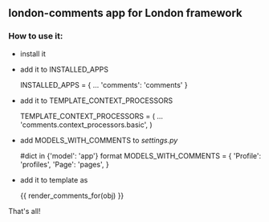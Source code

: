 ## london-comments app for London framework

### How to use it:

- install it 
- add it to INSTALLED_APPS

    INSTALLED_APPS = {
        ...
        'comments': 'comments'
    }

- add it to TEMPLATE_CONTEXT_PROCESSORS

	TEMPLATE_CONTEXT_PROCESSORS = (
	        ...
	        'comments.context_processors.basic',
	        )
	        
- add MODELS_WITH_COMMENTS to *settings.py*
	        
	       
	#dict in {'model': 'app'} format
	MODELS_WITH_COMMENTS = {
	                        'Profile': 'profiles',
	                        'Page': 'pages',
	                        }
	                        
- add it to template as

	{{ render_comments_for(obj) }}
	
That's all!